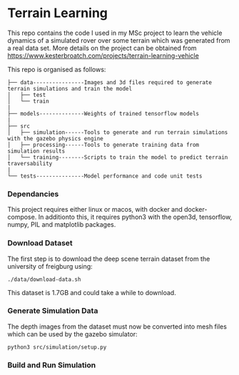 # Terrain Learning
This repo contains the code I used in my MSc project to learn the vehicle dynamics of a simulated rover over some terrain which was generated from a real data set. More details on the project can be obtained from https://www.kesterbroatch.com/projects/terrain-learning-vehicle

This repo is organised as follows:

```
├── data----------------Images and 3d files required to generate terrain simulations and train the model
│   ├── test
│   └── train
|
├── models--------------Weights of trained tensorflow models
|
├── src
│   ├── simulation------Tools to generate and run terrain simulations with the gazebo physics engine
│   ├── processing------Tools to generate training data from simulation results 
│   └── training--------Scripts to train the model to predict terrain traversability  
|
└── tests---------------Model performance and code unit tests
```

### Dependancies
This project requires either linux or macos, with docker and docker-compose. In additionto this, it requires python3 with the open3d, tensorflow, numpy, PIL and matplotlib packages.

### Download Dataset 
The first step is to download the deep scene terrain dataset from the university of freigburg using: 
```
./data/download-data.sh
```
This dataset is 1.7GB and could take a while to download.

### Generate Simulation Data
The depth images from the dataset must now be converted into mesh files which can be used by the gazebo simulator:
```
python3 src/simulation/setup.py
```

### Build and Run Simulation
